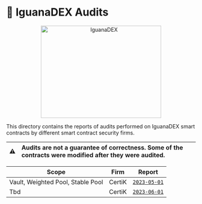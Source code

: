 # 🦎 IguanaDEX Audits

<p align="center">
  <img width="320" height="246" alt="IguanaDEX" src="https://user-images.githubusercontent.com/34973295/206001164-103361a4-086e-4e12-83e6-8a2d7ccd4d59.png">
</p>

This directory contains the reports of audits performed on IguanaDEX smart contracts by different smart contract security firms.

| :warning: | Audits are not a guarantee of correctness. Some of the contracts were modified after they were audited. |
| --------- | :------------------------------------------------------------------------------------------------------ |

| Scope                             | Firm          | Report                                         |
| --------------------------------- | ------------- | ---------------------------------------------- |
| Vault, Weighted Pool, Stable Pool | CertiK  | [`2023-05-01`](./openzeppelin/2021-03-15.pdf)  |
| Tbd | CertiK | [`2023-06-01`](./trail-of-bits/2021-04-02.pdf) |
